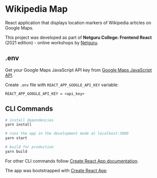 # Wikipedia Map

React application that displays location markers of Wikipedia articles on Google Maps.

This project was developed as part of **Netguru College: Frontend React** (2021 edition) - online workshops by [Netguru](https://www.netguru.com/).

## .env

Get your Google Maps JavaScript API key from [Google Maps JavaScript API](https://developers.google.com/maps/documentation/javascript/get-api-key).

Create `.env` file with `REACT_APP_GOOGLE_API_KEY` variable:

```env
REACT_APP_GOOGLE_API_KEY = <api_key>
```

## CLI Commands

```bash
# install dependencies
yarn install

# runs the app in the development mode at localhost:3000
yarn start

# build for production
yarn build
```

For other CLI commands follow [Create React App documentation](https://facebook.github.io/create-react-app/docs/getting-started).

The app was bootstrapped with [Create React App](https://create-react-app.dev/docs/getting-started)

